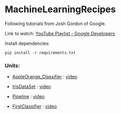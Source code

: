 # MachineLearningRecipes
Following tutorials from Josh Gordon of Google.

Link to watch: [YouTube Playlist - Google Developers](www.youtube.com/playlist?list=PLOU2XLYxmsIIuiBfYad6rFYQU_jL2ryal)

Install dependencies:

`pip install -r requirements.txt`


### Units:

* [AppleOrange_Classifier](https://github.com/shreydan/MachineLearningRecipes/tree/master/AppleOrange_Classifier) : [video](https://www.youtube.com/watch?v=cKxRvEZd3Mw)

* [IrisDataSet](https://github.com/shreydan/MachineLearningRecipes/tree/master/IrisDataSet) : [video](https://www.youtube.com/watch?v=tNa99PG8hR8)

* [Pipeline](https://github.com/shreydan/MachineLearningRecipes/tree/master/Pipeline) : [video](https://www.youtube.com/watch?v=84gqSbLcBFE)

* [FirstClassifier](https://github.com/shreydan/MachineLearningRecipes/tree/master/FirstClassifier) : [video](https://www.youtube.com/watch?v=AoeEHqVSNOw)
